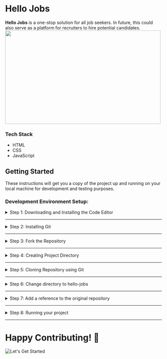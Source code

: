 # Hello Jobs
**Hello Jobs** is a one-stop solution for all job seekers. In future, this could also serve as a platform for recruiters to hire potential candidates. 
<br>
<img src = "https://mir-s3-cdn-cf.behance.net/project_modules/max_1200/2000a352812969.59eedeac2642a.gif" width = "500" height = "300">
### Tech Stack

- HTML
- CSS
- JavaScript

## Getting Started

These instructions will get you a copy of the project up and running on your local machine for development and testing purposes.

### Development Environment Setup: 

<details>
<summary>
Step 1: Downloading and Installing the Code Editor
</summary>
<br>
You can install any one of the following code editors.
<br><br>
<ul>
<li><a href="https://code.visualstudio.com/">Visual Studio Code</a></li>
<li><a href="https://www.sublimetext.com/3">Sublime Text 3</a></li>
<li><a href="https://atom.io/">Atom</a></li>
</details>

---

<details>
<summary>
Step 2: Installing Git
</summary>
<br>
Download <a href="https://git-scm.com/downloads">Git</a>
</details>

---

<details>
<summary>
Step 3: Fork the Repository
</summary>
<br>
Click on <a href="#" target="_self"><img src="https://user-images.githubusercontent.com/63921263/110382285-b07bba80-8080-11eb-8407-d354849c1753.png" width="16"></img></a> to fork <a href="https://github.com/harshita2216/hello-jobs">this</a> repsository
</details>

---

<details>
<summary>
Step 4: Creating Project Directory
</summary>
<br>
Note: We're creating project directory on the desktop for easy and fast access.
<br><br>

```bash
cd desktop

mkdir myprojects

cd myprojects
```
</details>

---

<details>
<summary>
Step 5: Cloning Repository using Git
</summary>
<br>

```bash
git clone https://github.com/'<your-github-username>'/hello-jobs.git
```
</details>

---

<details>
<summary>
Step 6: Change directory to hello-jobs
</summary>
<br>

```bash
cd hello-jobs
```
</details>

---

<details>
<summary>
Step 7: Add a reference to the original repository
</summary>
<br>

```bash
git remote add upstream https://github.com/harshita2216/hello-jobs.git
```
</details>

---

<details>
<summary>
Step 8: Running your project
</summary>
<br>
You can run your project on VS Code's Live Server or your browser.
</details>

---

# Happy Contributing! 💖
![Let's Get Started](https://c.tenor.com/r3XdvPsAV3kAAAAC/despicable-me-minions.gif)
